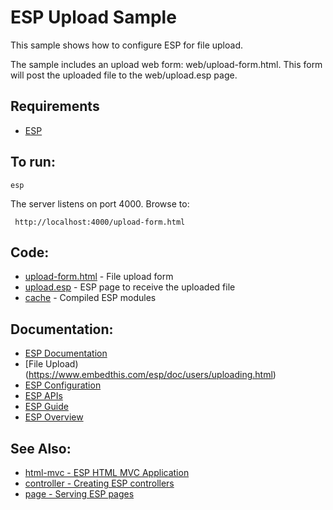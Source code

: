 ESP Upload Sample
===

This sample shows how to configure ESP for file upload.

The sample includes an upload web form: web/upload-form.html. This form will
post the uploaded file to the web/upload.esp page.

Requirements
---
* [ESP](https://www.embedthis.com/esp/download.html)

To run:
---
    esp

The server listens on port 4000. Browse to: 
 
     http://localhost:4000/upload-form.html

Code:
---
* [upload-form.html](upload-form.html) - File upload form
* [upload.esp](upload.esp) - ESP page to receive the uploaded file
* [cache](cache) - Compiled ESP modules

Documentation:
---
* [ESP Documentation](https://www.embedthis.com/esp/doc/index.html)
* [File Upload)(https://www.embedthis.com/esp/doc/users/uploading.html)
* [ESP Configuration](https://www.embedthis.com/esp/doc/users/config.html)
* [ESP APIs](https://www.embedthis.com/esp/doc/ref/api/esp.html)
* [ESP Guide](https://www.embedthis.com/esp/doc/users/index.html)
* [ESP Overview](https://www.embedthis.com/esp/doc/users/using.html)

See Also:
---
* [html-mvc - ESP HTML MVC Application](../html-mvc/README.md)
* [controller - Creating ESP controllers](../controller/README.md)
* [page - Serving ESP pages](../page/README.md)

